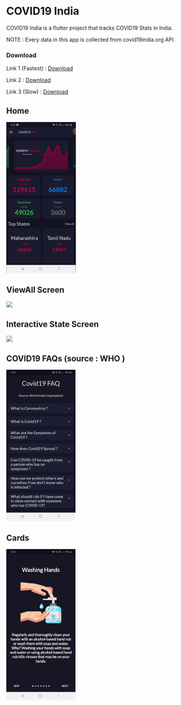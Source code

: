# COVID19 India

COVID19 India is a flutter project that tracks COVID19 Stats in India.

NOTE : Every data in this app is collected from covid19india.org API.

### Download

Link 1 (Fastest) : [Download](https://firebasestorage.googleapis.com/v0/b/covid19-india-6c4da.appspot.com/o/COVID19India.apk?alt=media&token=d9167e3d-b805-4622-b135-6df3e973a378)

Link 2 : [Download](https://drive.google.com/open?id=1pvO2wKRIS5fLxuLiqiuq8Rld5ezSkmzQ)

Link 3 (Slow) : [Download](http://www.mediafire.com/file/2556fm9hbfyy1me/COVID19India.apk/file)

## Home
<img src = "readme/homepage.gif" height = "400">

## ViewAll Screen
<img src = "readme/viewall.gif" height = "400">

## Interactive State Screen
<img src = "readme/statepage.gif" height = "400">

## COVID19 FAQs (source : WHO )
<img src = "readme/cardfaqpage.jpg" height = "400">

## Cards
<img src = "readme/cardpreventionpage.jpg" height = "400">
